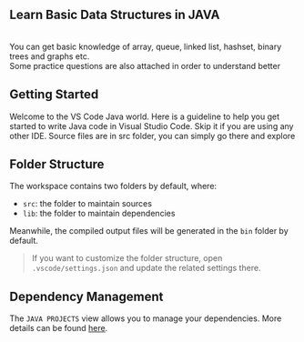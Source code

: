 ## Learn Basic Data Structures in JAVA
<br>
You can get basic knowledge of array, queue, linked list, hashset, binary trees and graphs etc.
<br> Some practice questions are also attached in order to understand better

## Getting Started

Welcome to the VS Code Java world. Here is a guideline to help you get started to write Java code in Visual Studio Code. Skip it if you are using any other IDE. Source files are in src folder, you can simply go there and explore

## Folder Structure

The workspace contains two folders by default, where:

- `src`: the folder to maintain sources
- `lib`: the folder to maintain dependencies

Meanwhile, the compiled output files will be generated in the `bin` folder by default.

> If you want to customize the folder structure, open `.vscode/settings.json` and update the related settings there.

## Dependency Management

The `JAVA PROJECTS` view allows you to manage your dependencies. More details can be found [here](https://github.com/microsoft/vscode-java-dependency#manage-dependencies).
